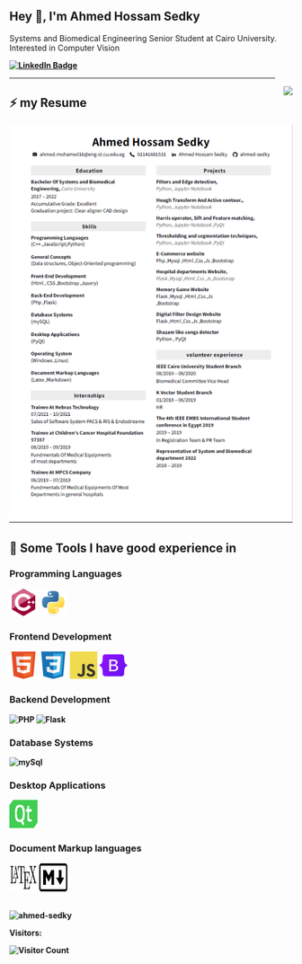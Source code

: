 <h2>Hey 👋, I'm Ahmed Hossam Sedky</h2>

Systems and Biomedical Engineering Senior Student at Cairo University. Interested in Computer Vision <strong>

<a href="https://www.linkedin.com/in/ahmed-hossam-sedky-b61992189/"><img src="https://img.shields.io/badge/-%40Ahmed%20Sedky-blue" alt="LinkedIn Badge" ></a>

<img align="right" src="https://c.tenor.com/NOYF3f82b_gAAAAC/programmer.gif" style="margin:15px 0 15px 15px" />

---

<h2>⚡️ my Resume</h2>

![myCV](Capture.PNG)

<h2>🚀 Some Tools I have good experience in</h2>

<h3>Programming Languages</h3>
<p align="left">
<img src="https://raw.githubusercontent.com/devicons/devicon/1119b9f84c0290e0f0b38982099a2bd027a48bf1/icons/cplusplus/cplusplus-original.svg" alt="cpp" width="50" height="50" />
<img src="https://raw.githubusercontent.com/devicons/devicon/1119b9f84c0290e0f0b38982099a2bd027a48bf1/icons/python/python-original.svg" alt="py" width="50" height="50" /><img 
</p>
  
<h3>Frontend Development</h3>
<p align="left">
<img src="https://raw.githubusercontent.com/devicons/devicon/1119b9f84c0290e0f0b38982099a2bd027a48bf1/icons/html5/html5-original.svg" alt="html" width="50" height="50" />
<img src="https://raw.githubusercontent.com/devicons/devicon/1119b9f84c0290e0f0b38982099a2bd027a48bf1/icons/css3/css3-original.svg" alt="css" width="50" height="50" />
<img src="https://raw.githubusercontent.com/devicons/devicon/1119b9f84c0290e0f0b38982099a2bd027a48bf1/icons/javascript/javascript-original.svg" alt="js" width="50" height="50" />
<img src="https://raw.githubusercontent.com/devicons/devicon/1119b9f84c0290e0f0b38982099a2bd027a48bf1/icons/bootstrap/bootstrap-original.svg" alt="bootstrap" width="50" height="50" />
</p>

<h3> Backend Development</h3>
<p  align= "left">
<img src="https://upload.wikimedia.org/wikipedia/commons/2/27/PHP-logo.svg" alt="PHP" width="50" height="50" />
<img src="https://miro.medium.com/max/876/1*0G5zu7CnXdMT9pGbYUTQLQ.png" alt="Flask" width="50" height="50" >

</p>
 
<h3> Database Systems</h3>
<p  align= "left">
<img src="https://engineering.speakol.com/content/images/size/w2000/2020/08/MySQL-Logo.wine.png" alt="mySql" width="50" height="50" >
</p>

<h3> Desktop Applications</h3>
<p  align= "left">
<img src="Qt_logo.svg" alt="qt" width="50" height="50" >
</p>

<h3> Document Markup languages</h3>
<p  align= "left">
<img src="LaTeX_logo.svg" alt="latex" width="50" height="50" >
<img src="markdown.svg" alt="markdown" width="50" height="50" >
</p>


<br>
<img src="https://github-readme-stats.vercel.app/api?username=ahmed-sedky&show_icons=true&count_private=true" alt="ahmed-sedky" />
<br>

Visitors:

![Visitor Count](https://profile-counter.glitch.me/ahmed-sedky/count.svg)

